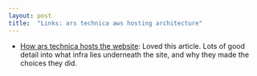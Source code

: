 ```yaml
---
layout: post
title:  "Links: ars technica aws hosting architecture"
---
```


* [How ars technica hosts the website](https://arstechnica.com/information-technology/2023/07/ars-on-aws-01/): Loved this article. Lots of good detail into what infra lies underneath the site, and why they made the choices they did.
